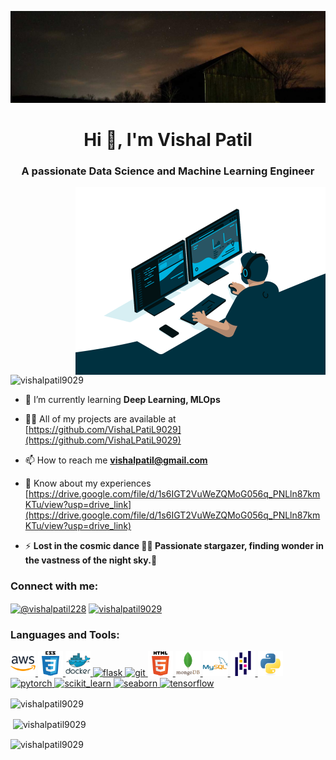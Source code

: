 ![logo](https://github.com/VishaLPatiL9029/VishaLPatiL9029/blob/main/github-header-image.png)
<h1 align="center">Hi 👋, I'm Vishal Patil</h1>
<h3 align="center">A passionate Data Science and Machine Learning Engineer</h3>
<img align = "right" alt = "coding" width = "400" src = "https://github.com/VishaLPatiL9029/VishaLPatiL9029/blob/main/code.gif">

<p align="left"> <img src="https://komarev.com/ghpvc/?username=vishalpatil9029&label=Profile%20views&color=0e75b6&style=flat" alt="vishalpatil9029" /> </p>

- 🌱 I’m currently learning **Deep Learning, MLOps**

- 👨‍💻 All of my projects are available at [https://github.com/VishaLPatiL9029](https://github.com/VishaLPatiL9029)

- 📫 How to reach me **vishalpatil@gmail.com**

- 📄 Know about my experiences [https://drive.google.com/file/d/1s6IGT2VuWeZQMoG056q_PNLln87kmKTu/view?usp=drive_link](https://drive.google.com/file/d/1s6IGT2VuWeZQMoG056q_PNLln87kmKTu/view?usp=drive_link)

- ⚡ **Lost in the cosmic dance 🌌✨ Passionate stargazer, finding wonder in the vastness of the night sky.🚀**

<h3 align="left">Connect with me:</h3>
<p align="left">
<a href="https://www.hackerrank.com/@vishalpatil228" target="blank"><img align="center" src="https://raw.githubusercontent.com/rahuldkjain/github-profile-readme-generator/master/src/images/icons/Social/hackerrank.svg" alt="@vishalpatil228" height="30" width="40" /></a>
<a href="https://www.leetcode.com/vishalpatil9029" target="blank"><img align="center" src="https://raw.githubusercontent.com/rahuldkjain/github-profile-readme-generator/master/src/images/icons/Social/leet-code.svg" alt="vishalpatil9029" height="30" width="40" /></a>
</p>

<h3 align="left">Languages and Tools:</h3>
<p align="left"> <a href="https://aws.amazon.com" target="_blank" rel="noreferrer"> <img src="https://raw.githubusercontent.com/devicons/devicon/master/icons/amazonwebservices/amazonwebservices-original-wordmark.svg" alt="aws" width="40" height="40"/> </a> <a href="https://www.w3schools.com/css/" target="_blank" rel="noreferrer"> <img src="https://raw.githubusercontent.com/devicons/devicon/master/icons/css3/css3-original-wordmark.svg" alt="css3" width="40" height="40"/> </a> <a href="https://www.docker.com/" target="_blank" rel="noreferrer"> <img src="https://raw.githubusercontent.com/devicons/devicon/master/icons/docker/docker-original-wordmark.svg" alt="docker" width="40" height="40"/> </a> <a href="https://flask.palletsprojects.com/" target="_blank" rel="noreferrer"> <img src="https://www.vectorlogo.zone/logos/pocoo_flask/pocoo_flask-icon.svg" alt="flask" width="40" height="40"/> </a> <a href="https://git-scm.com/" target="_blank" rel="noreferrer"> <img src="https://www.vectorlogo.zone/logos/git-scm/git-scm-icon.svg" alt="git" width="40" height="40"/> </a> <a href="https://www.w3.org/html/" target="_blank" rel="noreferrer"> <img src="https://raw.githubusercontent.com/devicons/devicon/master/icons/html5/html5-original-wordmark.svg" alt="html5" width="40" height="40"/> </a> <a href="https://www.mongodb.com/" target="_blank" rel="noreferrer"> <img src="https://raw.githubusercontent.com/devicons/devicon/master/icons/mongodb/mongodb-original-wordmark.svg" alt="mongodb" width="40" height="40"/> </a> <a href="https://www.mysql.com/" target="_blank" rel="noreferrer"> <img src="https://raw.githubusercontent.com/devicons/devicon/master/icons/mysql/mysql-original-wordmark.svg" alt="mysql" width="40" height="40"/> </a> <a href="https://pandas.pydata.org/" target="_blank" rel="noreferrer"> <img src="https://raw.githubusercontent.com/devicons/devicon/2ae2a900d2f041da66e950e4d48052658d850630/icons/pandas/pandas-original.svg" alt="pandas" width="40" height="40"/> </a> <a href="https://www.python.org" target="_blank" rel="noreferrer"> <img src="https://raw.githubusercontent.com/devicons/devicon/master/icons/python/python-original.svg" alt="python" width="40" height="40"/> </a> <a href="https://pytorch.org/" target="_blank" rel="noreferrer"> <img src="https://www.vectorlogo.zone/logos/pytorch/pytorch-icon.svg" alt="pytorch" width="40" height="40"/> </a> <a href="https://scikit-learn.org/" target="_blank" rel="noreferrer"> <img src="https://upload.wikimedia.org/wikipedia/commons/0/05/Scikit_learn_logo_small.svg" alt="scikit_learn" width="40" height="40"/> </a> <a href="https://seaborn.pydata.org/" target="_blank" rel="noreferrer"> <img src="https://seaborn.pydata.org/_images/logo-mark-lightbg.svg" alt="seaborn" width="40" height="40"/> </a> <a href="https://www.tensorflow.org" target="_blank" rel="noreferrer"> <img src="https://www.vectorlogo.zone/logos/tensorflow/tensorflow-icon.svg" alt="tensorflow" width="40" height="40"/> </a> </p>

<p><img align="center" src="https://github-readme-stats.vercel.app/api/top-langs?username=vishalpatil9029&show_icons=true&locale=en&layout=compact" alt="vishalpatil9029" /></p>

<p>&nbsp;<img align="center" src="https://github-readme-stats.vercel.app/api?username=vishalpatil9029&show_icons=true&locale=en" alt="vishalpatil9029" /></p>

<p><img align="center" src="https://github-readme-streak-stats.herokuapp.com/?user=vishalpatil9029&" alt="vishalpatil9029" /></p>
